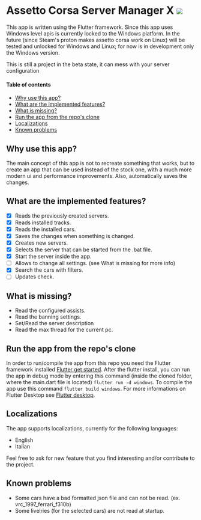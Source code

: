 # Assetto Corsa Server Manager X <a title="Made with Fluent Design" href="https://github.com/bdlukaa/fluent_ui"><img src="https://img.shields.io/badge/fluent-design-blue?style=flat-square&color=7A7574&labelColor=0078D7"/></a>

This app is written using the Flutter framework.
Since this app uses Windows level apis is currently locked to the Windows platform.
In the future (since Steam's proton makes assetto corsa work on Linux) will be tested and unlocked for Windows and Linux; for now is in development only the Windows version.

This is still a project in the beta state, it can mess with your server configuration

#### **Table of contents**
  - [Why use this app?](#why-use-this-app)
  - [What are the implemented features?](#what-are-the-implemented-features)
  - [What is missing?](#what-is-missing)
  - [Run the app from the repo's clone](#run-the-app-from-the-repos-clone)
  - [Localizations](#localizations)
  - [Known problems](#known-problems)

## Why use this app?

The main concept of this app is not to recreate something that works, but to create an app that can be used instead of the stock one, with a much more modern ui and performance improvements.
Also, automatically saves the changes.

## What are the implemented features?

- [x] Reads the previously created servers.
- [x] Reads installed tracks.
- [x] Reads the installed cars.
- [x] Saves the changes when something is changed.
- [X] Creates new servers.
- [X] Selects the server that can be started from the .bat file.
- [x] Start the server inside the app.
- [ ] Allows to change all settings. (see What is missing for more info)
- [x] Search the cars with filters.
- [ ] Updates check.

## What is missing?

- Read the configured assists.
- Read the banning settings.
- Set/Read the server description
- Read the max thread for the current pc.

## Run the app from the repo's clone

In order to run/compile the app from this repo you need the Flutter framework installed [Flutter get started](https://docs.flutter.dev/get-started/install).
After the flutter install, you can run the app in debug mode by entering this command (inside the cloned folder, where the main.dart file is located) `flutter run -d windows`.
To compile the app use this command `flutter build windows`.
For more informations on Flutter Desktop see [Flutter desktop](https://flutter.dev/multi-platform/desktop).

## Localizations

The app supports localizations, currently for the following languages:

- English
- Italian

Feel free to ask for new feature that you find interesting and/or contribute to the project.

## Known problems

- Some cars have a bad formatted json file and can not be read. (ex. vrc_1997_ferrari_f310b)
- Some livelries (for the selected cars) are not read at startup.